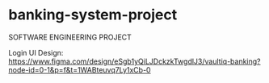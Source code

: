 # banking-system-project
SOFTWARE ENGINEERING PROJECT 

Login UI Design: https://www.figma.com/design/eSgb1yQiLJDckzkTwgdlJ3/vaultiq-banking?node-id=0-1&p=f&t=1WABteuvq7Ly1xCb-0

